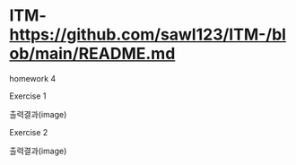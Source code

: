 # ITM-https://github.com/sawl123/ITM-/blob/main/README.md
homework 4

Exercise 1

출력결과(image)

Exercise 2

출력결과(image)

